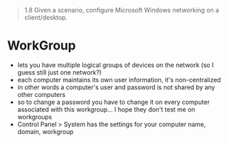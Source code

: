 > 1.8 Given a scenario, configure Microsoft Windows networking on a client/desktop.

# WorkGroup

- lets you have multiple logical groups of devices on the network (so I guess still just one network?)
- each computer maintains its own user information, it's non-centralized
- in other words a computer's user and password is not shared by any other computers 
- so to change a password you have to change it on every computer associated with this workgroup... I hope they don't test me on workgroups
- Control Panel > System has the settings for your computer name, domain, workgroup
